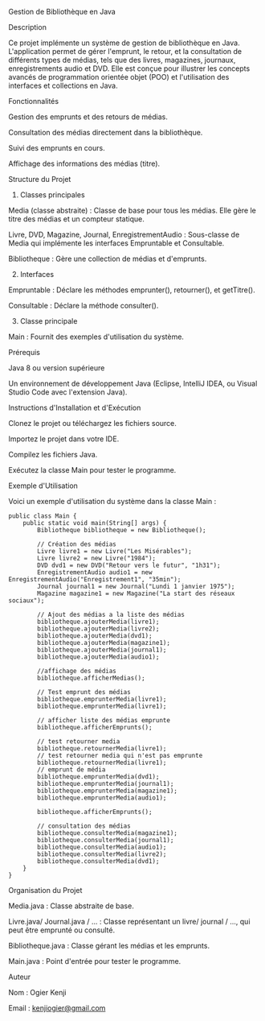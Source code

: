 Gestion de Bibliothèque en Java

Description

Ce projet implémente un système de gestion de bibliothèque en Java. L'application permet de gérer l'emprunt, le retour, et la consultation de différents types de médias, tels que des livres, magazines, journaux, enregistrements audio et DVD. Elle est conçue pour illustrer les concepts avancés de programmation orientée objet (POO) et l'utilisation des interfaces et collections en Java.

Fonctionnalités

Gestion des emprunts et des retours de médias.

Consultation des médias directement dans la bibliothèque.

Suivi des emprunts en cours.

Affichage des informations des médias (titre).

Structure du Projet

1. Classes principales

Media (classe abstraite) : Classe de base pour tous les médias. Elle gère le titre des médias et un compteur statique.

Livre, DVD, Magazine, Journal, EnregistrementAudio : Sous-classe de Media qui implémente les interfaces Empruntable et Consultable.

Bibliotheque : Gère une collection de médias et d'emprunts.

2. Interfaces

Empruntable : Déclare les méthodes emprunter(), retourner(), et getTitre().

Consultable : Déclare la méthode consulter().

3. Classe principale

Main : Fournit des exemples d'utilisation du système.

Prérequis

Java 8 ou version supérieure

Un environnement de développement Java (Eclipse, IntelliJ IDEA, ou Visual Studio Code avec l'extension Java).

Instructions d'Installation et d'Exécution

Clonez le projet ou téléchargez les fichiers source.

Importez le projet dans votre IDE.

Compilez les fichiers Java.

Exécutez la classe Main pour tester le programme.

Exemple d'Utilisation

Voici un exemple d'utilisation du système dans la classe Main :

```
public class Main {
    public static void main(String[] args) {
        Bibliotheque bibliotheque = new Bibliotheque();

        // Création des médias
        Livre livre1 = new Livre("Les Misérables");
        Livre livre2 = new Livre("1984");
        DVD dvd1 = new DVD("Retour vers le futur", "1h31");
        EnregistrementAudio audio1 = new EnregistrementAudio("Enregistrement1", "35min");
        Journal journal1 = new Journal("Lundi 1 janvier 1975");
        Magazine magazine1 = new Magazine("La start des réseaux sociaux");

        // Ajout des médias a la liste des médias
        bibliotheque.ajouterMedia(livre1);
        bibliotheque.ajouterMedia(livre2);
        bibliotheque.ajouterMedia(dvd1);
        bibliotheque.ajouterMedia(magazine1);
        bibliotheque.ajouterMedia(journal1);
        bibliotheque.ajouterMedia(audio1);

        //affichage des médias
        bibliotheque.afficherMedias();

        // Test emprunt des médias
        bibliotheque.emprunterMedia(livre1);
        bibliotheque.emprunterMedia(livre1);

        // afficher liste des médias emprunte
        bibliotheque.afficherEmprunts();

        // test retourner media
        bibliotheque.retournerMedia(livre1);
        // test retourner media qui n'est pas emprunte
        bibliotheque.retournerMedia(livre1);
        // emprunt de média
        bibliotheque.emprunterMedia(dvd1);
        bibliotheque.emprunterMedia(journal1);
        bibliotheque.emprunterMedia(magazine1);
        bibliotheque.emprunterMedia(audio1);

        bibliotheque.afficherEmprunts();

        // consultation des médias
        bibliotheque.consulterMedia(magazine1);
        bibliotheque.consulterMedia(journal1);
        bibliotheque.consulterMedia(audio1);
        bibliotheque.consulterMedia(livre2);
        bibliotheque.consulterMedia(dvd1);
    }
}
```

Organisation du Projet

Media.java : Classe abstraite de base.

Livre.java/ Journal.java / ... : Classe représentant un livre/ journal / ..., qui peut être emprunté ou consulté.

Bibliotheque.java : Classe gérant les médias et les emprunts.

Main.java : Point d'entrée pour tester le programme.


Auteur 

Nom : Ogier Kenji 

Email : kenjiogier@gmail.com

